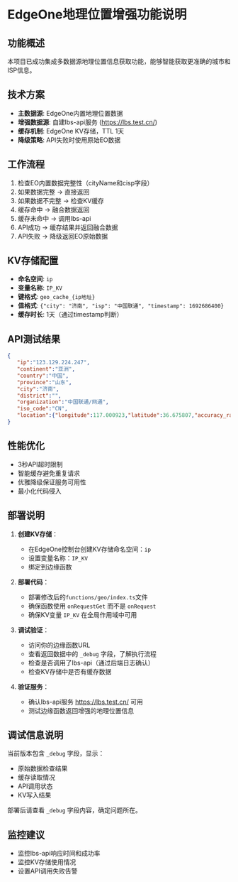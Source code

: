 # EdgeOne地理位置增强功能说明

## 功能概述
本项目已成功集成多数据源地理位置信息获取功能，能够智能获取更准确的城市和ISP信息。

## 技术方案
- **主数据源**: EdgeOne内置地理位置数据
- **增强数据源**: 自建lbs-api服务 (https://lbs.test.cn/)
- **缓存机制**: EdgeOne KV存储，TTL 1天
- **降级策略**: API失败时使用原始EO数据

## 工作流程
1. 检查EO内置数据完整性（cityName和cisp字段）
2. 如果数据完整 → 直接返回
3. 如果数据不完整 → 检查KV缓存
4. 缓存命中 → 融合数据返回
5. 缓存未命中 → 调用lbs-api
6. API成功 → 缓存结果并返回融合数据
7. API失败 → 降级返回EO原始数据

## KV存储配置
- **命名空间**: `ip`
- **变量名称**: `IP_KV`
- **键格式**: `geo_cache_{ip地址}`
- **值格式**: `{"city": "济南", "isp": "中国联通", "timestamp": 1692686400}`
- **缓存时长**: 1天（通过timestamp判断）

## API测试结果
```json
{
   "ip":"123.129.224.247",
   "continent":"亚洲",
   "country":"中国",
   "province":"山东",
   "city":"济南",
   "district":"",
   "organization":"中国联通/网通",
   "iso_code":"CN",
   "location":{"longitude":117.000923,"latitude":36.675807,"accuracy_radius":1000}
}
```

## 性能优化
- 3秒API超时限制
- 智能缓存避免重复请求
- 优雅降级保证服务可用性
- 最小化代码侵入

## 部署说明
1. **创建KV存储**：
   - 在EdgeOne控制台创建KV存储命名空间：`ip`
   - 设置变量名称：`IP_KV`
   - 绑定到边缘函数

2. **部署代码**：
   - 部署修改后的`functions/geo/index.ts`文件
   - 确保函数使用 `onRequestGet` 而不是 `onRequest`
   - 确保KV变量 `IP_KV` 在全局作用域中可用

3. **调试验证**：
   - 访问你的边缘函数URL
   - 查看返回数据中的 `_debug` 字段，了解执行流程
   - 检查是否调用了lbs-api（通过后端日志确认）
   - 检查KV存储中是否有缓存数据

4. **验证服务**：
   - 确认lbs-api服务 https://lbs.test.cn/ 可用
   - 测试边缘函数返回增强的地理位置信息

## 调试信息说明
当前版本包含 `_debug` 字段，显示：
- 原始数据检查结果
- 缓存读取情况
- API调用状态
- KV写入结果

部署后请查看 `_debug` 字段内容，确定问题所在。

## 监控建议
- 监控lbs-api响应时间和成功率
- 监控KV存储使用情况
- 设置API调用失败告警